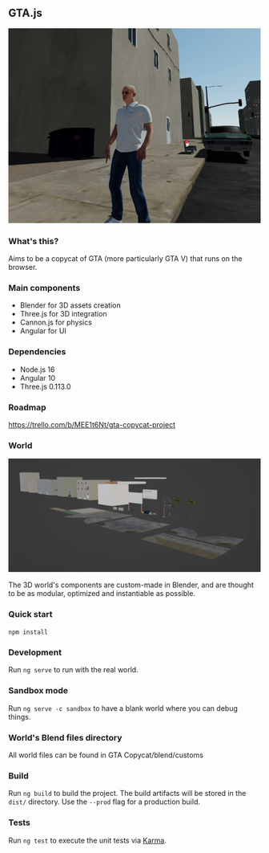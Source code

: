 ## GTA.js
![](src/assets/img/8097.png)
### What's this?

Aims to be a copycat of GTA (more particularly GTA V) that runs on the browser.

### Main components

- Blender for 3D assets creation
- Three.js for 3D integration
- Cannon.js for physics
- Angular for UI

### Dependencies

- Node.js 16
- Angular 10
- Three.js 0.113.0

### Roadmap

https://trello.com/b/MEE1t6Nt/gta-copycat-project

### World

![](src/assets/img/9831.png)

The 3D world's components are custom-made in Blender, and are thought to be as modular, optimized and instantiable as possible.

### Quick start

``npm install``

### Development

Run `ng serve` to run with the real world.

### Sandbox mode

Run `ng serve -c sandbox` to have a blank world where you can debug things.

### World's Blend files directory

All world files can be found in GTA Copycat/blend/customs

### Build

Run `ng build` to build the project. The build artifacts will be stored in the `dist/` directory. Use the `--prod` flag for a production build.

### Tests

Run `ng test` to execute the unit tests via [Karma](https://karma-runner.github.io).
